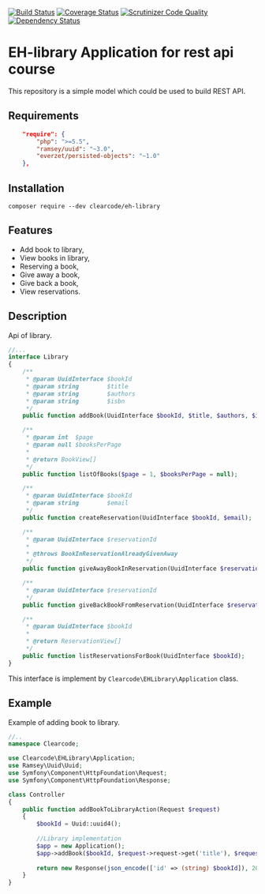 [![Build Status](https://travis-ci.org/ClearcodeHQ/eh-library.svg?branch=master)](https://travis-ci.org/ClearcodeHQ/eh-library)
[![Coverage Status](https://coveralls.io/repos/ClearcodeHQ/eh-library/badge.svg?branch=master&service=github)](https://coveralls.io/github/ClearcodeHQ/eh-library?branch=master)
[![Scrutinizer Code Quality](https://scrutinizer-ci.com/g/ClearcodeHQ/eh-library/badges/quality-score.png?b=master)](https://scrutinizer-ci.com/g/ClearcodeHQ/eh-library/?branch=master)
[![Dependency Status](https://www.versioneye.com/user/projects/565c16c64052e8003b00000e/badge.svg?style=flat)](https://www.versioneye.com/user/projects/565c16c64052e8003b00000e)

# EH-library Application for rest api course

This repository is a simple model which could be used to build REST API.

## Requirements
```json
    "require": {
        "php": ">=5.5",
        "ramsey/uuid": "~3.0",
        "everzet/persisted-objects": "~1.0"
    },
```

## Installation
```
composer require --dev clearcode/eh-library
```

## Features
- Add book to library,
- View books in library,
- Reserving a book,
- Give away a book,
- Give back a book,
- View reservations.

## Description

Api of library.

```php
//...
interface Library
{
    /**
     * @param UuidInterface $bookId
     * @param string        $title
     * @param string        $authors
     * @param string        $isbn
     */
    public function addBook(UuidInterface $bookId, $title, $authors, $isbn);

    /**
     * @param int  $page
     * @param null $booksPerPage
     *
     * @return BookView[]
     */
    public function listOfBooks($page = 1, $booksPerPage = null);

    /**
     * @param UuidInterface $bookId
     * @param string        $email
     */
    public function createReservation(UuidInterface $bookId, $email);

    /**
     * @param UuidInterface $reservationId
     *
     * @throws BookInReservationAlreadyGivenAway
     */
    public function giveAwayBookInReservation(UuidInterface $reservationId);

    /**
     * @param UuidInterface $reservationId
     */
    public function giveBackBookFromReservation(UuidInterface $reservationId);

    /**
     * @param UuidInterface $bookId
     *
     * @return ReservationView[]
     */
    public function listReservationsForBook(UuidInterface $bookId);
}
```

This interface is implement by `Clearcode\EHLibrary\Application` class.

## Example

Example of adding book to library.

```php
//..
namespace Clearcode;

use Clearcode\EHLibrary\Application;
use Ramsey\Uuid\Uuid;
use Symfony\Component\HttpFoundation\Request;
use Symfony\Component\HttpFoundation\Response;

class Controller
{
    public function addBookToLibraryAction(Request $request)
    {
        $bookId = Uuid::uuid4();
        
        //Library implementation
        $app = new Application();
        $app->addBook($bookId, $request->request->get('title'), $request->request->get('authors'), $request->request->get('isbn'));
        
        return new Response(json_encode(['id' => (string) $bookId]), 201);
    }
}
```